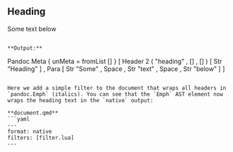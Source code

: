 ## Heading

Some text below
```

**Output:**
```
Pandoc
  Meta
    { unMeta = fromList [] }
  [ Header
      2
      ( "heading" , [] , [] )
      [ Str "Heading" ]
  , Para
      [ Str "Some"
      , Space
      , Str "text"
      , Space
      , Str "below"
      ]
  ]
```

Here we add a simple filter to the document that wraps all headers in `pandoc.Emph` (italics). You can see that the `Emph` AST element now wraps the heading text in the `native` output:

**document.qmd**
```yaml
---
format: native
filters: [filter.lua]
---

